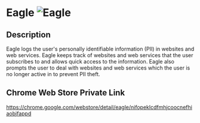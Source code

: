 # Eagle  ![Eagle](image/icon-small-transparent.png)

## Description
Eagle logs the user's personally identifiable information (PII) in websites and web services. Eagle keeps track of websites and web services that the user subscribes to and allows quick access to the information. Eagle also prompts the user to deal with websites and web services which the user is no longer active in to prevent PII theft.

## Chrome Web Store Private Link
https://chrome.google.com/webstore/detail/eagle/nifopeklcdfmhjcoocnefhiaobjfappd
